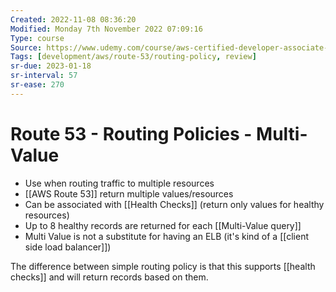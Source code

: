 ```yaml
---
Created: 2022-11-08 08:36:20
Modified: Monday 7th November 2022 07:09:16
Type: course
Source: https://www.udemy.com/course/aws-certified-developer-associate-dva-c01/
Tags: [development/aws/route-53/routing-policy, review]
sr-due: 2023-01-18
sr-interval: 57
sr-ease: 270
---
```


# Route 53 - Routing Policies - Multi-Value

- Use when routing traffic to multiple resources
- [[AWS Route 53]] return multiple values/resources
- Can be associated with [[Health Checks]] (return only values for healthy resources)
- Up to 8 healthy records are returned for each [[Multi-Value query]]
- Multi Value is not a substitute for having an ELB (it's kind of a [[client side load balancer]])

The difference between simple routing policy is that this supports [[health checks]] and will return records based on them.